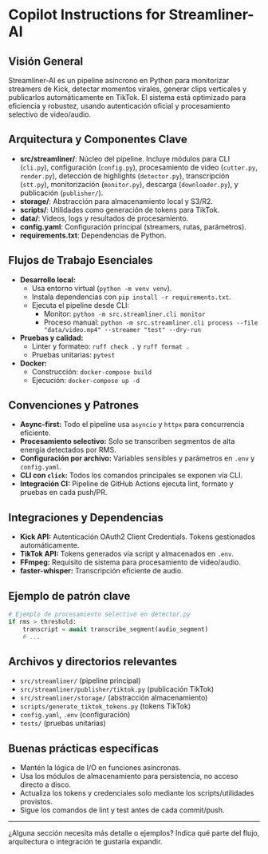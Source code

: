# Copilot Instructions for Streamliner-AI

## Visión General
Streamliner-AI es un pipeline asíncrono en Python para monitorizar streamers de Kick, detectar momentos virales, generar clips verticales y publicarlos automáticamente en TikTok. El sistema está optimizado para eficiencia y robustez, usando autenticación oficial y procesamiento selectivo de video/audio.

## Arquitectura y Componentes Clave
- **src/streamliner/**: Núcleo del pipeline. Incluye módulos para CLI (`cli.py`), configuración (`config.py`), procesamiento de video (`cutter.py`, `render.py`), detección de highlights (`detector.py`), transcripción (`stt.py`), monitorización (`monitor.py`), descarga (`downloader.py`), y publicación (`publisher/`).
- **storage/**: Abstracción para almacenamiento local y S3/R2.
- **scripts/**: Utilidades como generación de tokens para TikTok.
- **data/**: Videos, logs y resultados de procesamiento.
- **config.yaml**: Configuración principal (streamers, rutas, parámetros).
- **requirements.txt**: Dependencias de Python.

## Flujos de Trabajo Esenciales
- **Desarrollo local:**
  - Usa entorno virtual (`python -m venv venv`).
  - Instala dependencias con `pip install -r requirements.txt`.
  - Ejecuta el pipeline desde CLI:
    - Monitor: `python -m src.streamliner.cli monitor`
    - Proceso manual: `python -m src.streamliner.cli process --file "data/video.mp4" --streamer "test" --dry-run`
- **Pruebas y calidad:**
  - Linter y formateo: `ruff check .` y `ruff format .`
  - Pruebas unitarias: `pytest`
- **Docker:**
  - Construcción: `docker-compose build`
  - Ejecución: `docker-compose up -d`

## Convenciones y Patrones
- **Async-first:** Todo el pipeline usa `asyncio` y `httpx` para concurrencia eficiente.
- **Procesamiento selectivo:** Solo se transcriben segmentos de alta energía detectados por RMS.
- **Configuración por archivo:** Variables sensibles y parámetros en `.env` y `config.yaml`.
- **CLI con `click`:** Todos los comandos principales se exponen vía CLI.
- **Integración CI:** Pipeline de GitHub Actions ejecuta lint, formato y pruebas en cada push/PR.

## Integraciones y Dependencias
- **Kick API:** Autenticación OAuth2 Client Credentials. Tokens gestionados automáticamente.
- **TikTok API:** Tokens generados vía script y almacenados en `.env`.
- **FFmpeg:** Requisito de sistema para procesamiento de video/audio.
- **faster-whisper:** Transcripción eficiente de audio.

## Ejemplo de patrón clave
```python
# Ejemplo de procesamiento selectivo en detector.py
if rms > threshold:
    transcript = await transcribe_segment(audio_segment)
    # ...
```

## Archivos y directorios relevantes
- `src/streamliner/` (pipeline principal)
- `src/streamliner/publisher/tiktok.py` (publicación TikTok)
- `src/streamliner/storage/` (abstracción almacenamiento)
- `scripts/generate_tiktok_tokens.py` (tokens TikTok)
- `config.yaml`, `.env` (configuración)
- `tests/` (pruebas unitarias)

## Buenas prácticas específicas
- Mantén la lógica de I/O en funciones asíncronas.
- Usa los módulos de almacenamiento para persistencia, no acceso directo a disco.
- Actualiza los tokens y credenciales solo mediante los scripts/utilidades provistos.
- Sigue los comandos de lint y test antes de cada commit/push.

---
¿Alguna sección necesita más detalle o ejemplos? Indica qué parte del flujo, arquitectura o integración te gustaría expandir.
